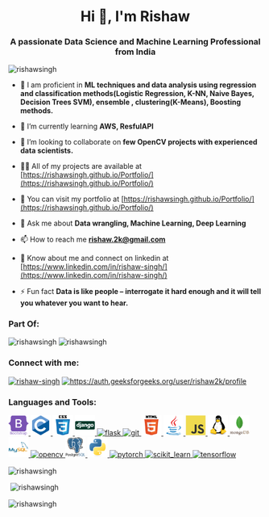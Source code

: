 <h1 align="center">Hi 👋, I'm Rishaw</h1>
<h3 align="center">A passionate Data Science and Machine Learning Professional from India</h3>

<p align="left"> <img src="https://komarev.com/ghpvc/?username=rishawsingh&label=Profile%20views&color=0e75b6&style=flat" alt="rishawsingh" /> </p>

- 🔭 I am proficient in **ML techniques and data analysis using regression and classification methods(Logistic Regression, K-NN, Naive Bayes, Decision Trees SVM), ensemble , clustering(K-Means), Boosting methods.**

- 🌱 I’m currently learning **AWS, ResfulAPI**

- 👯 I’m looking to collaborate on **few OpenCV projects with experienced data scientists.**

- 👨‍💻 All of my projects are available at [https://rishawsingh.github.io/Portfolio/](https://rishawsingh.github.io/Portfolio/)

- 📝 You can visit my portfolio at [https://rishawsingh.github.io/Portfolio/](https://rishawsingh.github.io/Portfolio/)

- 💬 Ask me about **Data wrangling, Machine Learning, Deep Learning**

- 📫 How to reach me **rishaw.2k@gmail.com**

- 📄 Know about me and connect on linkedin at [https://www.linkedin.com/in/rishaw-singh/](https://www.linkedin.com/in/rishaw-singh/)

- ⚡ Fun fact **Data is like people – interrogate it hard enough and it will tell you whatever you want to hear.**

<h3 align="left">Part Of:</h3>
<p align="left"> <img src="microsoft_AUc_icon.ico" alt="rishawsingh" width="120" height="120" />
<img src="Girlscript.ico" alt="rishawsingh" width="110" height="110"/> </p>

<h3 align="left">Connect with me:</h3>
<p align="left">
<a href="https://linkedin.com/in/rishaw-singh" target="blank"><img align="center" src="https://raw.githubusercontent.com/rahuldkjain/github-profile-readme-generator/master/src/images/icons/Social/linked-in-alt.svg" alt="rishaw-singh" height="30" width="40" /></a>
<a href="https://auth.geeksforgeeks.org/user/https://auth.geeksforgeeks.org/user/rishaw2k/profile" target="blank"><img align="center" src="https://raw.githubusercontent.com/rahuldkjain/github-profile-readme-generator/master/src/images/icons/Social/geeks-for-geeks.svg" alt="https://auth.geeksforgeeks.org/user/rishaw2k/profile" height="30" width="40" /></a>
</p>

<h3 align="left">Languages and Tools:</h3>
<p align="left"> <a href="https://getbootstrap.com" target="_blank"> <img src="https://raw.githubusercontent.com/devicons/devicon/master/icons/bootstrap/bootstrap-plain-wordmark.svg" alt="bootstrap" width="40" height="40"/> </a> <a href="https://www.cprogramming.com/" target="_blank"> <img src="https://raw.githubusercontent.com/devicons/devicon/master/icons/c/c-original.svg" alt="c" width="40" height="40"/> </a> <a href="https://www.w3schools.com/css/" target="_blank"> <img src="https://raw.githubusercontent.com/devicons/devicon/master/icons/css3/css3-original-wordmark.svg" alt="css3" width="40" height="40"/> </a> <a href="https://www.djangoproject.com/" target="_blank"> <img src="https://raw.githubusercontent.com/devicons/devicon/master/icons/django/django-original.svg" alt="django" width="40" height="40"/> </a> <a href="https://flask.palletsprojects.com/" target="_blank"> <img src="https://www.vectorlogo.zone/logos/pocoo_flask/pocoo_flask-icon.svg" alt="flask" width="40" height="40"/> </a> <a href="https://git-scm.com/" target="_blank"> <img src="https://www.vectorlogo.zone/logos/git-scm/git-scm-icon.svg" alt="git" width="40" height="40"/> </a> <a href="https://www.w3.org/html/" target="_blank"> <img src="https://raw.githubusercontent.com/devicons/devicon/master/icons/html5/html5-original-wordmark.svg" alt="html5" width="40" height="40"/> </a> <a href="https://www.java.com" target="_blank"> <img src="https://raw.githubusercontent.com/devicons/devicon/master/icons/java/java-original.svg" alt="java" width="40" height="40"/> </a> <a href="https://developer.mozilla.org/en-US/docs/Web/JavaScript" target="_blank"> <img src="https://raw.githubusercontent.com/devicons/devicon/master/icons/javascript/javascript-original.svg" alt="javascript" width="40" height="40"/> </a> <a href="https://www.linux.org/" target="_blank"> <img src="https://raw.githubusercontent.com/devicons/devicon/master/icons/linux/linux-original.svg" alt="linux" width="40" height="40"/> </a> <a href="https://www.mongodb.com/" target="_blank"> <img src="https://raw.githubusercontent.com/devicons/devicon/master/icons/mongodb/mongodb-original-wordmark.svg" alt="mongodb" width="40" height="40"/> </a> <a href="https://www.mysql.com/" target="_blank"> <img src="https://raw.githubusercontent.com/devicons/devicon/master/icons/mysql/mysql-original-wordmark.svg" alt="mysql" width="40" height="40"/> </a> <a href="https://opencv.org/" target="_blank"> <img src="https://www.vectorlogo.zone/logos/opencv/opencv-icon.svg" alt="opencv" width="40" height="40"/> </a> <a href="https://www.postgresql.org" target="_blank"> <img src="https://raw.githubusercontent.com/devicons/devicon/master/icons/postgresql/postgresql-original-wordmark.svg" alt="postgresql" width="40" height="40"/> </a> <a href="https://www.python.org" target="_blank"> <img src="https://raw.githubusercontent.com/devicons/devicon/master/icons/python/python-original.svg" alt="python" width="40" height="40"/> </a> <a href="https://pytorch.org/" target="_blank"> <img src="https://www.vectorlogo.zone/logos/pytorch/pytorch-icon.svg" alt="pytorch" width="40" height="40"/> </a> <a href="https://scikit-learn.org/" target="_blank"> <img src="https://upload.wikimedia.org/wikipedia/commons/0/05/Scikit_learn_logo_small.svg" alt="scikit_learn" width="40" height="40"/> </a> <a href="https://www.tensorflow.org" target="_blank"> <img src="https://www.vectorlogo.zone/logos/tensorflow/tensorflow-icon.svg" alt="tensorflow" width="40" height="40"/> </a> </p>


<p><img align="center" src="https://github-readme-stats.vercel.app/api/top-langs?username=rishawsingh&show_icons=true&locale=en&layout=compact" alt="rishawsingh" /></p>
<p>&nbsp;<img align="center" src="https://github-readme-stats.vercel.app/api?username=rishawsingh&show_icons=true&locale=en" alt="rishawsingh" /></p>

<p><img align="center" src="https://github-readme-streak-stats.herokuapp.com/?user=rishawsingh&" alt="rishawsingh" /></p>
